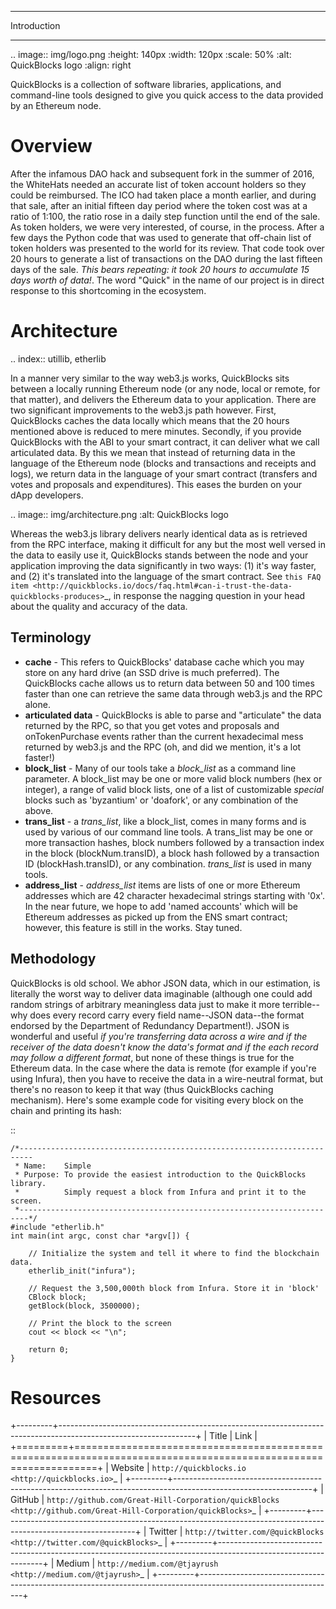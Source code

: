 *******************
Introduction
*******************

..  image:: img/logo.png
   :height: 140px
   :width: 120px
   :scale: 50%
   :alt: QuickBlocks logo
   :align: right

QuickBlocks is a collection of software libraries, applications, and command-line tools designed to give you quick access to the data provided by an Ethereum node.

Overview
========

After the infamous DAO hack and subsequent fork in the summer of 2016, the WhiteHats needed an accurate list of token account holders so they could be reimbursed. The ICO had taken place a month earlier, and during that sale, after an initial fifteen day period where the token cost was at a ratio of 1:100, the ratio rose in a daily step function until the end of the sale. As token holders, we were very interested, of course, in the process. After a few days the Python code that was used to generate that off-chain list of token holders was presented to the world for its review. That code took over 20 hours to generate a list of transactions on the DAO during the last fifteen days of the sale. *This bears repeating: it took 20 hours to accumulate 15 days worth of data!*. The word "Quick" in the name of our project is in direct response to this shortcoming in the ecosystem.

Architecture
============

.. index:: utillib, etherlib

In a manner very similar to the way web3.js works, QuickBlocks sits between a locally running Ethereum node (or any node, local or remote, for that matter), and delivers the Ethereum data to your application. There are two significant improvements to the web3.js path however. First, QuickBlocks caches the data locally which means that the 20 hours mentioned above is reduced to mere minutes. Secondly, if you provide QuickBlocks with the ABI to your smart contract, it can deliver what we call articulated data. By this we mean that instead of returning data in the language of the Ethereum node (blocks and transactions and receipts and logs), we return data in the language of your smart contract (transfers and votes and proposals and expenditures). This eases the burden on your dApp developers.

..  image:: img/architecture.png
   :alt: QuickBlocks logo

Whereas the web3.js library delivers nearly identical data as is retrieved from the RPC interface, making it difficult for any but the most well versed in the data to easily use it, QuickBlocks stands between the node and your application improving the data significantly in two ways: (1) it's way faster, and (2) it's translated into the language of the smart contract. See `this FAQ item <http://quickblocks.io/docs/faq.html#can-i-trust-the-data-quickblocks-produces>`_, in response the nagging question in your head about the quality and accuracy of the data.

Terminology
-----------

 - **cache** - This refers to QuickBlocks' database cache which you may store on any hard drive (an SSD drive is much preferred). The QuickBlocks cache allows us to return data between 50 and 100 times faster than one can retrieve the same data through web3.js and the RPC alone.
 - **articulated data** - QuickBlocks is able to parse and "articulate" the data returned by the RPC, so that you get votes and proposals and onTokenPurchase events rather than the current hexadecimal mess returned by web3.js and the RPC (oh, and did we mention, it's a lot faster!)
 - **block_list** - Many of our tools take a *block_list* as a command line parameter. A block_list may be one or more valid block numbers (hex or integer), a range of valid block lists, one of a list of customizable *special* blocks such as 'byzantium' or 'doafork', or any combination of the above.
 - **trans_list** - a *trans_list*, like a block_list, comes in many forms and is used by various of our command line tools. A trans_list may be one or more transaction hashes, block numbers followed by a transaction index in the block (blockNum.transID), a block hash followed by a transaction ID (blockHash.transID), or any combination. *trans_list* is used in many tools.
 - **address_list** - *address_list* items are lists of one or more Ethereum addresses which are 42 character hexadecimal strings starting with '0x'. In the near future, we hope to add 'named accounts' which will be Ethereum addresses as picked up from the ENS smart contract; however, this feature is still in the works. Stay tuned.

Methodology
-----------

QuickBlocks is old school. We abhor JSON data, which in our estimation, is literally the worst way to deliver data imaginable (although one could add random strings of arbitrary meaningless data just to make it more terrible--why does every record carry every field name--JSON data--the format endorsed by the Department of Redundancy Department!). JSON is wonderful and useful *if you're transferring data across a wire and if the receiver of the data doesn't know the data's format and if the each record may follow a different format*, but none of these things is true for the Ethereum data. In the case where the data is remote (for example if you're using Infura), then you have to receive the data in a wire-neutral format, but there's no reason to keep it that way (thus QuickBlocks caching mechanism). Here's some example code for visiting every block on the chain and printing its hash:

::

    /*-------------------------------------------------------------------------
     * Name:    Simple
     * Purpose: To provide the easiest introduction to the QuickBlocks library.
     *          Simply request a block from Infura and print it to the screen.
     *------------------------------------------------------------------------*/
    #include "etherlib.h"
    int main(int argc, const char *argv[]) {

        // Initialize the system and tell it where to find the blockchain data.
        etherlib_init("infura");

        // Request the 3,500,000th block from Infura. Store it in 'block'
        CBlock block;
        getBlock(block, 3500000);

        // Print the block to the screen
        cout << block << "\n";

        return 0;
    }

Resources
=========

+---------+----------------------------------------------------------------------------------------------------------------+
|  Title  |  Link                                                                                                          |
+=========+================================================================================================================+
| Website | `http://quickblocks.io <http://quickblocks.io>`_                                                               |
+---------+----------------------------------------------------------------------------------------------------------------+
| GitHub  | `http://github.com/Great-Hill-Corporation/quickBlocks <http://github.com/Great-Hill-Corporation/quickBlocks>`_ |
+---------+----------------------------------------------------------------------------------------------------------------+
| Twitter | `http://twitter.com/@quickBlocks <http://twitter.com/@quickBlocks>`_                                           |
+---------+----------------------------------------------------------------------------------------------------------------+
| Medium  | `http://medium.com/@tjayrush <http://medium.com/@tjayrush>`_                                                   |
+---------+----------------------------------------------------------------------------------------------------------------+
